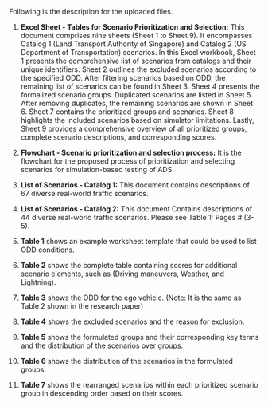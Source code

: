 
Following is the description for the uploaded files.

1. **Excel Sheet - Tables for Scenario Prioritization and Selection:** This document comprises nine sheets (Sheet 1 to Sheet 9). It encompasses Catalog 1 (Land Transport Authority of Singapore) and Catalog 2 (US Department of Transportation) scenarios. 
In this Excel workbook, Sheet 1 presents the comprehensive list of scenarios from catalogs and their unique identifiers. Sheet 2 outlines the excluded scenarios according to the specified ODD. After filtering scenarios based on ODD, the remaining list of scenarios can be found in Sheet 3. Sheet 4 presents the formalized scenario groups. Duplicated scenarios are listed in Sheet 5. After removing duplicates, the remaining scenarios are shown in Sheet 6. Sheet 7 contains the prioritized groups and scenarios. Sheet 8 highlights the included scenarios based on simulator limitations. Lastly, Sheet 9 provides a comprehensive overview of all prioritized groups, complete scenario descriptions, and corresponding scores.

3. **Flowchart - Scenario prioritization and selection process:** It is the flowchart for the proposed process of prioritization and selecting scenarios for simulation-based testing of ADS.

4. **List of Scenarios - Catalog 1:** This document contains descriptions of 67 diverse real-world traffic scenarios.

5. **List of Scenarios - Catalog 2:** This document Contains descriptions of 44 diverse real-world traffic scenarios. Please see Table 1: Pages # (3-5).

6. **Table 1** shows an example worksheet template that could be used to list ODD conditions.

7. **Table 2** shows the complete table containing scores for additional scenario elements, such as (Driving maneuvers, Weather, and Lightning).

8. **Table 3** shows the ODD for the ego vehicle. (Note: It is the same as Table 2 shown in the research paper)

9. **Table 4** shows the excluded scenarios and the reason for exclusion.

10. **Table 5** shows the formulated groups and their corresponding key terms and the distribution of the scenarios over groups.
    
11. **Table 6** shows the distribution of the scenarios in the formulated groups.

12.  **Table 7** shows the rearranged scenarios within each prioritized scenario group in descending order based on their scores.


